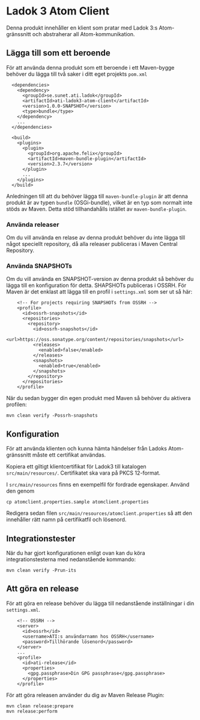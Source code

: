 # Ladok 3 Atom Client

Denna produkt innehåller en klient som pratar med Ladok 3:s Atom-gränssnitt och
abstraherar all Atom-kommunikation.

## Lägga till som ett beroende

För att använda denna produkt som ett beroende i ett Maven-bygge behöver du
lägga till två saker i ditt eget projekts ```pom.xml```

```
  <dependencies>
    <dependency>
      <groupId>se.sunet.ati.ladok</groupId>
      <artifactId>ati-ladok3-atom-client</artifactId>
      <version>1.0.0-SNAPSHOT</version>
      <type>bundle</type>
    </dependency>
    ...
  </dependencies>

  <build>
    <plugins>
      <plugin>
        <groupId>org.apache.felix</groupId>
        <artifactId>maven-bundle-plugin</artifactId>
        <version>2.3.7</version>
      </plugin>
      ...
    </plugins>
  </build>
```

Anledningen till att du behöver lägga till ```maven-bundle-plugin``` är att
denna produkt är av typen ```bundle``` (OSGi-bundle), vilket är en typ som
normalt inte stöds av Maven. Detta stöd tillhandahålls istället av ```maven-bundle-plugin```.

### Använda releaser

Om du vill använda en relase av denna produkt behöver du inte lägga till något
speciellt repository, då alla releaser publiceras i Maven Central Repository.

### Använda SNAPSHOTs

Om du vill använda en SNAPSHOT-version av denna produkt så behöver du lägga till
en konfiguration för detta. SHAPSHOTs publiceras i OSSRH. För Maven är det
enklast att lägga till en profil i ```settings.xml``` som ser ut så här:

```
    <!-- For projects requiring SNAPSHOTs from OSSRH -->
    <profile>
      <id>ossrh-snapshots</id>
      <repositories>
        <repository>
          <id>ossrh-snapshots</id>
          <url>https://oss.sonatype.org/content/repositories/snapshots</url>
          <releases>
            <enabled>false</enabled>
          </releases>
          <snapshots>
            <enabled>true</enabled>
          </snapshots>
        </repository>
      </repositories>
    </profile>
```

När du sedan bygger din egen produkt med Maven så behöver du aktivera profilen:

    mvn clean verify -Possrh-snapshots

## Konfiguration

För att använda klienten och kunna hämta händelser från Ladoks Atom-gränssnitt måste ett certifikat användas. 

Kopiera ett giltigt klientcertifikat för Ladok3 till katalogen `src/main/resources/`. Certifikatet ska vara på PKCS 12-format.

I `src/main/resources` finns en exempelfil för fordrade egenskaper. Använd den genom

    cp atomclient.properties.sample atomclient.properties

Redigera sedan filen `src/main/resources/atomclient.properties` så att den innehåller rätt namn på certifikatfil och lösenord.

## Integrationstester

När du har gjort konfigurationen enligt ovan kan du köra integrationstesterna med nedanstående kommando:

    mvn clean verify -Prun-its

## Att göra en release

För att göra en release behöver du lägga till nedanstående inställningar i din ```settings.xml```.

```
    <!-- OSSRH -->
    <server>
      <id>ossrh</id>
      <username>ATI:s användarnamn hos OSSRH</username>
      <password>Tillhörande lösenord</password>
    </server>
    ...
    <profile>
      <id>ati-release</id>
      <properties>
        <gpg.passphrase>Din GPG passphrase</gpg.passphrase>
      </properties>
    </profile>
```

För att göra releasen använder du dig av Maven Release Plugin:

    mvn clean release:prepare
    mvn release:perform
